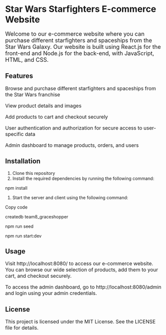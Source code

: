 # <h1> Star Wars Starfighters E-commerce Website </h1>

<p style="font-size: 18px;">Welcome to our e-commerce website where you can purchase different starfighters and spaceships from the Star Wars Galaxy. Our website is built using React.js for the front-end and Node.js for the back-end, with JavaScript, HTML, and CSS.</p>

## <h2> Features </h2>

<p style="font-size: 16px;">Browse and purchase different starfighters and spaceships from the Star Wars franchise</p>
<p style="font-size: 16px;">View product details and images</p>
<p style="font-size: 16px;">Add products to cart and checkout securely</p>
<p style="font-size: 16px;">User authentication and authorization for secure access to user-specific data</p>
<p style="font-size: 16px;">Admin dashboard to manage products, orders, and users</p>

## <h2> Installation </h2>

<ol style="font-size: 14px;">
  <li>Clone this repository</li>
  <li>Install the required dependencies by running the following command:</li>
</ol>

<p>npm install</p>

<ol style="font-size: 14px;">
  <li>Start the server and client using the following command:</li>
</ol>
Copy code
<p>createdb team8_graceshopper</p>
<p>npm run seed</p>
<p>npm run start:dev</p>
<h2> Usage </h2>
<p style="font-size: 16px;">Visit http://localhost:8080/ to access our e-commerce website. You can browse our wide selection of products, add them to your cart, and checkout securely.</p>
<p style="font-size: 16px;">To access the admin dashboard, go to http://localhost:8080/admin and login using your admin credentials.</p>

<h2> License </h2>
<p style="font-size: 16px;">This project is licensed under the MIT License. See the LICENSE file for details.</p>
